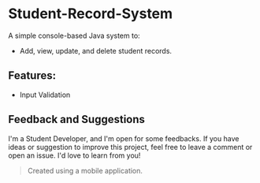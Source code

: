 # Student-Record-System
A simple console-based Java system to:
- Add, view, update, and delete student records.

## Features:
- Input Validation

## Feedback and Suggestions
I'm a Student Developer, and I'm open for some feedbacks.
If you have ideas or suggestion to improve this project, feel free to leave a comment or open an issue. I'd love to learn from you!

> Created using a mobile application.